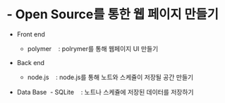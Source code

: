 # - Open Source를 통한 웹 페이지 만들기

* Front end
  - polymer
    : polrymer를 통해 웹페이지 UI 만들기
    
* Back end
  - node.js
    : node.js를 통해 노트와 스케쥴이 저장될 공간 만들기
  
* Data Base
  - SQLite
    : 노트나 스케쥴에 저장된 데이터를 저장하기
